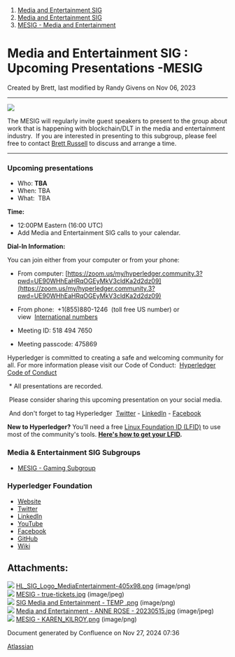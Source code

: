 1. [Media and Entertainment SIG](index.html)
2. [Media and Entertainment SIG](Media-and-Entertainment-SIG_21430277.html)
3. [MESIG - Media and Entertainment](MESIG---Media-and-Entertainment_21446135.html)

# Media and Entertainment SIG : Upcoming Presentations -MESIG

Created by Brett, last modified by Randy Givens on Nov 06, 2023

* * *

![](attachments/21446665/21457985.png?effects=border-simple%2Cshadow-kn&height=98)

The MESIG will regularly invite guest speakers to present to the group about work that is happening with blockchain/DLT in the media and entertainment industry.  If you are interested in presenting to this subgroup, please feel free to contact [Brett Russell](https://lf-hyperledger.atlassian.net/wiki/people/712020:5f3e39b1-693f-4a31-b610-3c9ae98ed720?ref=confluence) to discuss and arrange a time.

* * *

### **Upcoming presentations**

- Who: **TBA**
- When: TBA
- What:  TBA

**Time:**

- 12:00PM Eastern (16:00 UTC)
- Add Media and Entertainment SIG calls to your calendar.

**Dial-In Information:**

You can join either from your computer or from your phone:

- From computer: [https://zoom.us/my/hyperledger.community.3?pwd=UE90WHhEaHRqOGEyMkV3cldKa2d2dz09](https://zoom.us/my/hyperledger.community.3?pwd=UE90WHhEaHRqOGEyMkV3cldKa2d2dz09)
- From phone:  +1(855)880-1246  (toll free US number) or view  [International numbers](https://zoom.us/u/bAaJoyznp)
- Meeting ID: 518 494 7650
  
- Meeting passcode: 475869

Hyperledger is committed to creating a safe and welcoming community for all. For more information please visit our Code of Conduct:  [Hyperledger Code of Conduct](https://lf-hyperledger.atlassian.net/wiki/display/HYP/Hyperledger+Code+of+Conduct)

 * All presentations are recorded.

 Please consider sharing this upcoming presentation on your social media. 

 And don't forget to tag Hyperledger  [Twitter](https://twitter.com/Hyperledger/) - [LinkedIn](https://www.linkedin.com/company/hyperledger-project/) - [Facebook](https://www.facebook.com/hyperledger)

**New to Hyperledger?** You'll need a free [Linux Foundation ID (LFID)](https://identity.linuxfoundation.org/) to use most of the community's tools. **[Here's how to get your LFID](https://www.youtube.com/watch?v=EEc4JRyaAoA).**

### Media &amp; Entertainment SIG Subgroups

- [MESIG - Gaming Subgroup](https://lf-hyperledger.atlassian.net/wiki/display/MESIG/MESIG+-+Gaming+Subgroup)

### Hyperledger Foundation

- [Website](https://www.hyperledger.org/)
- [Twitter](https://twitter.com/Hyperledger/)
- [LinkedIn](https://www.linkedin.com/company/hyperledger-project/)
- [YouTube](https://www.youtube.com/channel/UC7_X0WkMtkWzaVUKF-PRBNQ)
- [Facebook](https://www.facebook.com/hyperledger)
- [GitHub](https://github.com/hyperledger)
- [Wiki](https://lf-hyperledger.atlassian.net)

## Attachments:

![](images/icons/bullet_blue.gif) [HL\_SIG\_Logo\_MediaEntertainment-405x98.png](attachments/21446665/21457985.png) (image/png)  
![](images/icons/bullet_blue.gif) [MESIG - true-tickets.jpg](attachments/21446665/21458364.jpg) (image/jpeg)  
![](images/icons/bullet_blue.gif) [SIG Media and Entertainment - TEMP .png](attachments/21446665/21458517.png) (image/png)  
![](images/icons/bullet_blue.gif) [Media and Entertainment - ANNE ROSE - 20230515.jpg](attachments/21446665/21458521.jpg) (image/jpeg)  
![](images/icons/bullet_blue.gif) [MESIG - KAREN\_KILROY.png](attachments/21446665/21458579.png) (image/png)

Document generated by Confluence on Nov 27, 2024 07:36

[Atlassian](http://www.atlassian.com/)
